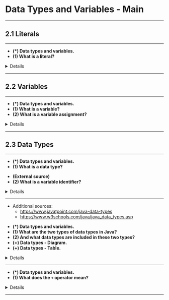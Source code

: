 # Data Types and Variables - Main

---

## 2.1 Literals

---

- __(*) Data types and variables.__
- __(1) What is a literal?__

<details>

- (1) Any data that is entered directly into the code.
    - Can be a string or a numeric.

</details>

---

## 2.2 Variables

---

- __(*) Data types and variables.__
- __(1) What is a variable?__
- __(2) What is a variable assignment?__

<details>

- (1) A container for data.
- (2) The binding of data to a variable name.

</details>

---

## 2.3 Data Types

---

- __(*) Data types and variables.__
- __(1) What is a data type?__

<!---->

- __(External source)__
- __(2) What is a variable identifier?__

<details>

- (1)
    - Book def: A type is a way to tie together the data of a program to the actual storage details of such data.
    - My def: The storage details of the data.
    - Another def: Data types specify the different sizes and values that can be stored in the variable.
- (2)
    - The name given to a variable.
    - A variable has a identifier and a data type.

</details>

---

- Additional sources:
    - https://www.javatpoint.com/java-data-types
    - https://www.w3schools.com/java/java_data_types.asp

<!---->

- __(*) Data types and variables.__
- __(1) What are the two types of data types in Java?__
- __(2) And what data types are included in these two types?__
- __(+) Data types - Diagram.__
- __(+) Data types - Table.__

<details>

- (1) & (2)
    - Primitive data types:
        - Int
        - Short
        - Long
        - Float
        - Double
        - Boolean
        - Char
        - Byte
    - Non-primitive data types:
        - Classes
        - Interfaces
        - Arrays

<!---->

- From https://www.w3schools.com/java/java_data_types.asp
    - Primitive data types - includes `byte`, `short`, `int`, `long`, `float`, `double`, `boolean` and `char`.
    - Non-primitive data types - such as String, Arrays and Classes.

<!---->

- ![](./dataTypesDiagram.png)
- ![](./dataTypesTable.png)

</details>

---

- __(*) Data types and variables.__
- __(1) What does the `+` operator mean?__

<details>

- (1) Either addition or concatenation, depending on the data type it is working on.

</details>

---